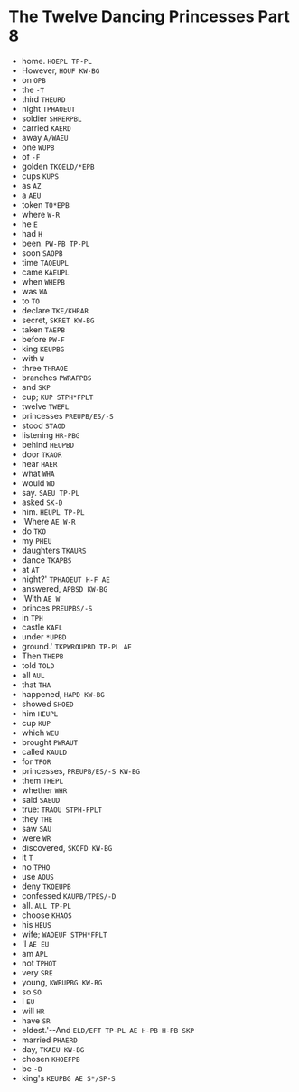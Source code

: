 # The Twelve Dancing Princesses Part 8

* home. `HOEPL TP-PL`
* However, `HOUF KW-BG`
* on `OPB`
* the `-T`
* third `THEURD`
* night `TPHAOEUT`
* soldier `SHRERPBL`
* carried `KAERD`
* away `A/WAEU`
* one `WUPB`
* of `-F`
* golden `TKOELD/*EPB`
* cups `KUPS`
* as `AZ`
* a `AEU`
* token `TO*EPB`
* where `W-R`
* he `E`
* had `H`
* been. `PW-PB TP-PL`
* soon `SAOPB`
* time `TAOEUPL`
* came `KAEUPL`
* when `WHEPB`
* was `WA`
* to `TO`
* declare `TKE/KHRAR`
* secret, `SKRET KW-BG`
* taken `TAEPB`
* before `PW-F`
* king `KEUPBG`
* with `W`
* three `THRAOE`
* branches `PWRAFPBS`
* and `SKP`
* cup; `KUP STPH*FPLT`
* twelve `TWEFL`
* princesses `PREUPB/ES/-S`
* stood `STAOD`
* listening `HR-PBG`
* behind `HEUPBD`
* door `TKAOR`
* hear `HAER`
* what `WHA`
* would `WO`
* say. `SAEU TP-PL`
* asked `SK-D`
* him. `HEUPL TP-PL`
* 'Where `AE W-R`
* do `TKO`
* my `PHEU`
* daughters `TKAURS`
* dance `TKAPBS`
* at `AT`
* night?' `TPHAOEUT H-F AE`
* answered, `APBSD KW-BG`
* 'With `AE W`
* princes `PREUPBS/-S`
* in `TPH`
* castle `KAFL`
* under `*UPBD`
* ground.' `TKPWROUPBD TP-PL AE`
* Then `THEPB`
* told `TOLD`
* all `AUL`
* that `THA`
* happened, `HAPD KW-BG`
* showed `SHOED`
* him `HEUPL`
* cup `KUP`
* which `WEU`
* brought `PWRAUT`
* called `KAULD`
* for `TPOR`
* princesses, `PREUPB/ES/-S KW-BG`
* them `THEPL`
* whether `WHR`
* said `SAEUD`
* true: `TRAOU STPH-FPLT`
* they `THE`
* saw `SAU`
* were `WR`
* discovered, `SKOFD KW-BG`
* it `T`
* no `TPHO`
* use `AOUS`
* deny `TKOEUPB`
* confessed `KAUPB/TPES/-D`
* all. `AUL TP-PL`
* choose `KHAOS`
* his `HEUS`
* wife; `WAOEUF STPH*FPLT`
* 'I `AE EU`
* am `APL`
* not `TPHOT`
* very `SRE`
* young, `KWRUPBG KW-BG`
* so `SO`
* I `EU`
* will `HR`
* have `SR`
* eldest.'--And `ELD/EFT TP-PL AE H-PB H-PB SKP`
* married `PHAERD`
* day, `TKAEU KW-BG`
* chosen `KHOEFPB`
* be `-B`
* king's `KEUPBG AE S*/SP-S`

